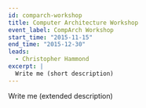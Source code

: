 ```yaml
---
id: comparch-workshop
title: Computer Architecture Workshop
event_label: CompArch Workshop
start_time: "2015-11-15"
end_time: "2015-12-30"
leads:
  - Christopher Hammond
excerpt: |
  Write me (short description)
---
```


Write me (extended description)
